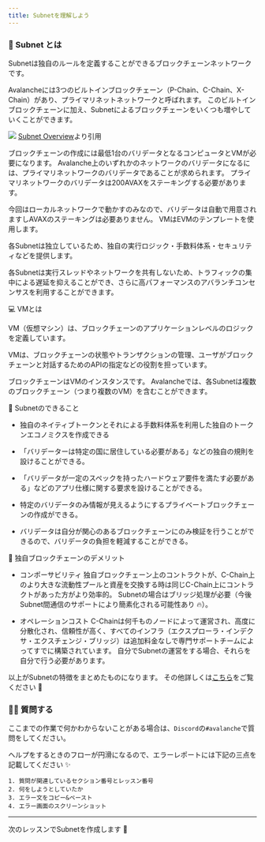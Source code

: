 ```yaml
---
title: Subnetを理解しよう
---
```

### 🌵 Subnet とは

Subnetは独自のルールを定義することができるブロックチェーンネットワークです。

Avalancheには3つのビルトインブロックチェーン（P-Chain、C-Chain、X-Chain）があり、プライマリネットネットワークと呼ばれます。
このビルトインブロックチェーンに加え、Subnetによるブロックチェーンをいくつも増やしていくことができます。

![](/images/AVAX-Subnet/section-1/1_1_2.png)
[Subnet Overview](https://docs.avax.network/subnets)より引用

ブロックチェーンの作成には最低1台のバリデータとなるコンピュータとVMが必要になります。
Avalanche上のいずれかのネットワークのバリデータになるには、プライマリネットワークのバリデータであることが求められます。
プライマリネットワークのバリデータは200AVAXをステーキングする必要があります。

今回はローカルネットワークで動かすのみなので、バリデータは自動で用意されますしAVAXのステーキングは必要ありません。
VMはEVMのテンプレートを使用します。

各Subnetは独立しているため、独自の実行ロジック・手数料体系・セキュリティなどを提供します。

各Subnetは実行スレッドやネットワークを共有しないため、トラフィックの集中による遅延を抑えることができ、さらに高パフォーマンスのアバランチコンセンサスを利用することができます。

💻 VMとは

VM（仮想マシン）は、ブロックチェーンのアプリケーションレベルのロジックを定義しています。

VMは、ブロックチェーンの状態やトランザクションの管理、ユーザがブロックチェーンと対話するためのAPIの指定などの役割を担っています。

ブロックチェーンはVMのインスタンスです。
Avalancheでは、各Subnetは複数のブロックチェーン（つまり複数のVM）を含むことができます。

🚀 Subnetのできること

- 独自のネイティブトークンとそれによる手数料体系を利用した独自のトークンエコノミクスを作成できる

- 「バリデーターは特定の国に居住している必要がある」などの独自の規則を設けることができる。

- 「バリデータが一定のスペックを持ったハードウェア要件を満たす必要がある」などのアプリ仕様に関する要求を設けることができる。

- 特定のバリデータのみ情報が見えるようにするプライベートブロックチェーンの作成ができる。

- バリデータは自分が関心のあるブロックチェーンにのみ検証を行うことができるので、バリデータの負担を軽減することができる。

📓 独自ブロックチェーンのデメリット

- コンポーサビリティ
  独自ブロックチェーン上のコントラクトが、C-Chain上のより大きな流動性プールと資産を交換する時は同じC-Chain上にコントラクトがあった方がより効率的。
  Subnetの場合はブリッジ処理が必要（今後Subnet間通信のサポートにより簡素化される可能性あり 🔥）。

- オペレーションコスト
  C-Chainは何千ものノードによって運営され、高度に分散化され、信頼性が高く、すべてのインフラ（エクスプローラ・インデクサ・エクスチェンジ・ブリッジ）は追加料金なしで専門サポートチームによってすでに構築されています。
  自分でSubnetの運営をする場合、それらを自分で行う必要があります。

以上がSubnetの特徴をまとめたものになります。
その他詳しくは[こちら](https://docs.avax.network/subnets)をご覧ください 💁

### 🙋‍♂️ 質問する

ここまでの作業で何かわからないことがある場合は、`Discord`の`#avalanche`で質問をしてください。

ヘルプをするときのフローが円滑になるので、エラーレポートには下記の三点を記載してください ✨

```
1. 質問が関連しているセクション番号とレッスン番号
2. 何をしようとしていたか
3. エラー文をコピー&ペースト
4. エラー画面のスクリーンショット
```

---

次のレッスンでSubnetを作成します 🎉

